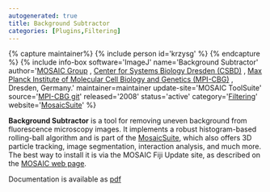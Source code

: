 ```yaml
---
autogenerated: true
title: Background Subtractor
categories: [Plugins,Filtering]
---
```



{% capture maintainer%}
{% include person id='krzysg' %}
{% endcapture %}
{% include info-box software='ImageJ'
name='Background Subtractor'
author='[MOSAIC Group](http://mosaic.mpi-cbg.de/) , [Center for Systems Biology Dresden (CSBD)](http://www.mpg-sysbio.de) , [Max Planck Institute of Molecular Cell Biology and Genetics (MPI-CBG)](http://www.mpi-cbg.de/research/research-groups/ivo-sbalzarini.html) , Dresden, Germany.'
maintainer=maintainer update-site='MOSAIC ToolSuite'
source='[MPI-CBG git](https://git.mpi-cbg.de/mosaic/MosaicSuite)'
released='2008'
status='active'
category='[Filtering](Category_Filtering)'
website='[MosaicSuite](http://mosaic.mpi-cbg.de/?q=downloads/imageJ)'
%}

**Background Subtractor** is a tool for removing uneven background from fluorescence microscopy images. It implements a robust histogram-based rolling-ball algorithm and is part of the [MosaicSuite](http://mosaic.mpi-cbg.de/?q=downloads/imageJ), which also offers 3D particle tracking, image segmentation, interaction analysis, and much more. The best way to install it is via the MOSAIC Fiji Update site, as described on the [MOSAIC web page](http://mosaic.mpi-cbg.de).

Documentation is available as [pdf](http://mosaic.mpi-cbg.de/downloads/BGS_manual.pdf)

 
